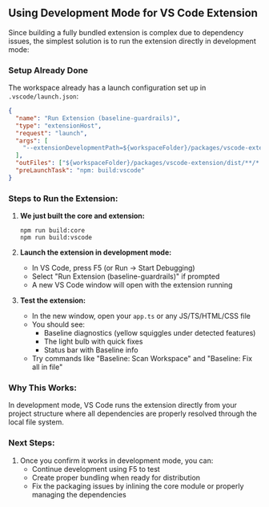 ## Using Development Mode for VS Code Extension

Since building a fully bundled extension is complex due to dependency issues, the simplest solution is to run the extension directly in development mode:

### Setup Already Done

The workspace already has a launch configuration set up in `.vscode/launch.json`:

```json
{
  "name": "Run Extension (baseline-guardrails)",
  "type": "extensionHost",
  "request": "launch",
  "args": [
    "--extensionDevelopmentPath=${workspaceFolder}/packages/vscode-extension"
  ],
  "outFiles": ["${workspaceFolder}/packages/vscode-extension/dist/**/*.js"],
  "preLaunchTask": "npm: build:vscode"
}
```

### Steps to Run the Extension:

1. **We just built the core and extension:**

   ```
   npm run build:core
   npm run build:vscode
   ```

2. **Launch the extension in development mode:**
   - In VS Code, press F5 (or Run → Start Debugging)
   - Select "Run Extension (baseline-guardrails)" if prompted
   - A new VS Code window will open with the extension running

3. **Test the extension:**
   - In the new window, open your `app.ts` or any JS/TS/HTML/CSS file
   - You should see:
     - Baseline diagnostics (yellow squiggles under detected features)
     - The light bulb with quick fixes
     - Status bar with Baseline info
   - Try commands like "Baseline: Scan Workspace" and "Baseline: Fix all in file"

### Why This Works:

In development mode, VS Code runs the extension directly from your project structure where all dependencies are properly resolved through the local file system.

### Next Steps:

1. Once you confirm it works in development mode, you can:
   - Continue development using F5 to test
   - Create proper bundling when ready for distribution
   - Fix the packaging issues by inlining the core module or properly managing the dependencies
